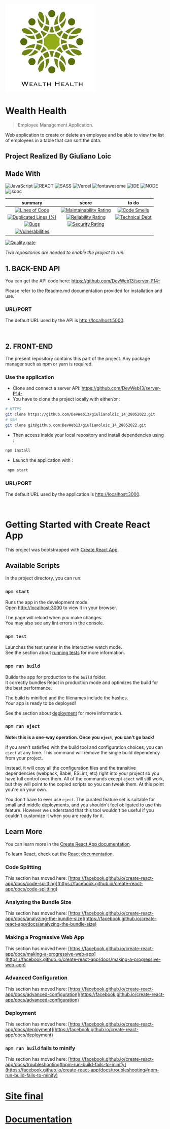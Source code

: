 ![Logo of the project](https://github.com/DevWeb13/giulianoloic_14_28052022/blob/master/public/assets/logo.png)

# Wealth Health

> Employee Management Application.

Web application to create or delete an employee and be able to view the list of employees in a table that can sort the data.

## Project Realized By Giuliano Loic

## Made With

![JavaScript](https://img.shields.io/badge/Language-JS-yellow) ![REACT](https://img.shields.io/badge/Framework-React-blue) ![SASS](https://img.shields.io/badge/style-SASS-ff69b4) ![Vercel](https://img.shields.io/badge/Deploy-Vercel-black) ![fontawesome](https://img.shields.io/badge/Library-fontawesome-blueviolet) ![IDE](https://img.shields.io/badge/IDE-VsCode-blue) ![NODE](https://img.shields.io/badge/Node-v16.13.0-ff69b4) ![jsdoc](https://img.shields.io/badge/Library-jsdoc-blueviolet) 

|                                                                                                              summary                                                                                                               |                                                                                                           score                                                                                                            |                                                                                                      to do                                                                                                      |
| :--------------------------------------------------------------------------------------------------------------------------------------------------------------------------------------------------------------------------------: | :------------------------------------------------------------------------------------------------------------------------------------------------------------------------------------------------------------------------: | :-------------------------------------------------------------------------------------------------------------------------------------------------------------------------------------------------------------: |
|              [![Lines of Code](https://sonarcloud.io/api/project_badges/measure?project=DevWeb13_giulianoloic_14_28052022&metric=ncloc)](https://sonarcloud.io/summary/new_code?id=DevWeb13_giulianoloic_14_28052022)              |  [![Maintainability Rating](https://sonarcloud.io/api/project_badges/measure?project=DevWeb13_giulianoloic_14_28052022&metric=sqale_rating)](https://sonarcloud.io/summary/new_code?id=DevWeb13_giulianoloic_14_28052022)  |  [![Code Smells](https://sonarcloud.io/api/project_badges/measure?project=DevWeb13_giulianoloic_14_28052022&metric=code_smells)](https://sonarcloud.io/summary/new_code?id=DevWeb13_giulianoloic_14_28052022)   |
| [![Duplicated Lines (%)](https://sonarcloud.io/api/project_badges/measure?project=DevWeb13_giulianoloic_14_28052022&metric=duplicated_lines_density)](https://sonarcloud.io/summary/new_code?id=DevWeb13_giulianoloic_14_28052022) | [![Reliability Rating](https://sonarcloud.io/api/project_badges/measure?project=DevWeb13_giulianoloic_14_28052022&metric=reliability_rating)](https://sonarcloud.io/summary/new_code?id=DevWeb13_giulianoloic_14_28052022) | [![Technical Debt](https://sonarcloud.io/api/project_badges/measure?project=DevWeb13_giulianoloic_14_28052022&metric=sqale_index)](https://sonarcloud.io/summary/new_code?id=DevWeb13_giulianoloic_14_28052022) |
|                   [![Bugs](https://sonarcloud.io/api/project_badges/measure?project=DevWeb13_giulianoloic_14_28052022&metric=bugs)](https://sonarcloud.io/summary/new_code?id=DevWeb13_giulianoloic_14_28052022)                   |    [![Security Rating](https://sonarcloud.io/api/project_badges/measure?project=DevWeb13_giulianoloic_14_28052022&metric=security_rating)](https://sonarcloud.io/summary/new_code?id=DevWeb13_giulianoloic_14_28052022)    |                                                                                                                                                                                                                 |
|        [![Vulnerabilities](https://sonarcloud.io/api/project_badges/measure?project=DevWeb13_giulianoloic_14_28052022&metric=vulnerabilities)](https://sonarcloud.io/summary/new_code?id=DevWeb13_giulianoloic_14_28052022)        |                                                                                                                                                                                                                            |

[![Quality gate](https://sonarcloud.io/api/project_badges/quality_gate?project=DevWeb13_giulianoloic_14_28052022)](https://sonarcloud.io/summary/new_code?id=DevWeb13_giulianoloic_14_28052022)

*Two repositories are needed to enable the project to run:*


## 1. BACK-END API

You can get the API code here: <https://github.com/DevWeb13/server-P14->

Please refer to the Readme.md documentation provided for installation and use.

### URL/PORT

The default URL used by the API is <http://localhost:5000>.

&nbsp;

## 2. FRONT-END

The present repository contains this part of the project. Any package manager such as npm or yarn is required.




### Use the application

* Clone and connect a server API: <https://github.com/DevWeb13/server-P14->
* You have to clone the project locally with either/or :

```bash
# HTTPS
git clone https://github.com/DevWeb13/giulianoloic_14_28052022.git
# SSH
git clone git@github.com:DevWeb13/giulianoloic_14_28052022.git
```

* Then access inside your local repository and install dependencies using :

```bash
npm install
```

* Launch the application with :

```bash
 npm start
 ```


### URL/PORT

The default URL used by the application is <http://localhost:3000>.

&nbsp;


# Getting Started with Create React App

This project was bootstrapped with [Create React App](https://github.com/facebook/create-react-app).

## Available Scripts

In the project directory, you can run:

### `npm start`

Runs the app in the development mode.\
Open [http://localhost:3000](http://localhost:3000) to view it in your browser.

The page will reload when you make changes.\
You may also see any lint errors in the console.

### `npm test`

Launches the test runner in the interactive watch mode.\
See the section about [running tests](https://facebook.github.io/create-react-app/docs/running-tests) for more information.

### `npm run build`

Builds the app for production to the `build` folder.\
It correctly bundles React in production mode and optimizes the build for the best performance.

The build is minified and the filenames include the hashes.\
Your app is ready to be deployed!

See the section about [deployment](https://facebook.github.io/create-react-app/docs/deployment) for more information.

### `npm run eject`

**Note: this is a one-way operation. Once you `eject`, you can't go back!**

If you aren't satisfied with the build tool and configuration choices, you can `eject` at any time. This command will remove the single build dependency from your project.

Instead, it will copy all the configuration files and the transitive dependencies (webpack, Babel, ESLint, etc) right into your project so you have full control over them. All of the commands except `eject` will still work, but they will point to the copied scripts so you can tweak them. At this point you're on your own.

You don't have to ever use `eject`. The curated feature set is suitable for small and middle deployments, and you shouldn't feel obligated to use this feature. However we understand that this tool wouldn't be useful if you couldn't customize it when you are ready for it.

## Learn More

You can learn more in the [Create React App documentation](https://facebook.github.io/create-react-app/docs/getting-started).

To learn React, check out the [React documentation](https://reactjs.org/).

### Code Splitting

This section has moved here: [https://facebook.github.io/create-react-app/docs/code-splitting](https://facebook.github.io/create-react-app/docs/code-splitting)

### Analyzing the Bundle Size

This section has moved here: [https://facebook.github.io/create-react-app/docs/analyzing-the-bundle-size](https://facebook.github.io/create-react-app/docs/analyzing-the-bundle-size)

### Making a Progressive Web App

This section has moved here: [https://facebook.github.io/create-react-app/docs/making-a-progressive-web-app](https://facebook.github.io/create-react-app/docs/making-a-progressive-web-app)

### Advanced Configuration

This section has moved here: [https://facebook.github.io/create-react-app/docs/advanced-configuration](https://facebook.github.io/create-react-app/docs/advanced-configuration)

### Deployment

This section has moved here: [https://facebook.github.io/create-react-app/docs/deployment](https://facebook.github.io/create-react-app/docs/deployment)

### `npm run build` fails to minify

This section has moved here: [https://facebook.github.io/create-react-app/docs/troubleshooting#npm-run-build-fails-to-minify](https://facebook.github.io/create-react-app/docs/troubleshooting#npm-run-build-fails-to-minify)

# [Site final](https://giulianoloic-14-28052022.vercel.app/)

# [Documentation](https://devweb13.github.io/giulianoloic_14_28052022/)
